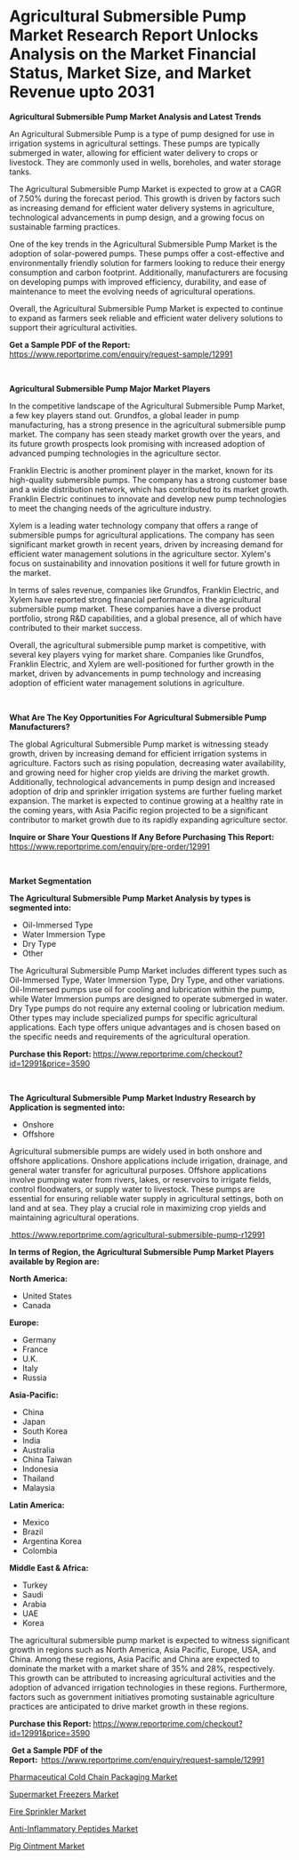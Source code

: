 <p><h1>Agricultural Submersible Pump Market Research Report Unlocks Analysis on the Market Financial Status, Market Size, and Market Revenue upto 2031</h1></p><p><strong>Agricultural Submersible Pump Market Analysis and Latest Trends</strong></p>
<p><p>An Agricultural Submersible Pump is a type of pump designed for use in irrigation systems in agricultural settings. These pumps are typically submerged in water, allowing for efficient water delivery to crops or livestock. They are commonly used in wells, boreholes, and water storage tanks.</p><p>The Agricultural Submersible Pump Market is expected to grow at a CAGR of 7.50% during the forecast period. This growth is driven by factors such as increasing demand for efficient water delivery systems in agriculture, technological advancements in pump design, and a growing focus on sustainable farming practices.</p><p>One of the key trends in the Agricultural Submersible Pump Market is the adoption of solar-powered pumps. These pumps offer a cost-effective and environmentally friendly solution for farmers looking to reduce their energy consumption and carbon footprint. Additionally, manufacturers are focusing on developing pumps with improved efficiency, durability, and ease of maintenance to meet the evolving needs of agricultural operations.</p><p>Overall, the Agricultural Submersible Pump Market is expected to continue to expand as farmers seek reliable and efficient water delivery solutions to support their agricultural activities.</p></p>
<p><strong>Get a Sample PDF of the Report:&nbsp;</strong> <a href="https://www.reportprime.com/enquiry/request-sample/12991">https://www.reportprime.com/enquiry/request-sample/12991</a></p>
<p>&nbsp;</p>
<p><strong>Agricultural Submersible Pump Major Market Players</strong></p>
<p><p>In the competitive landscape of the Agricultural Submersible Pump Market, a few key players stand out. Grundfos, a global leader in pump manufacturing, has a strong presence in the agricultural submersible pump market. The company has seen steady market growth over the years, and its future growth prospects look promising with increased adoption of advanced pumping technologies in the agriculture sector.</p><p>Franklin Electric is another prominent player in the market, known for its high-quality submersible pumps. The company has a strong customer base and a wide distribution network, which has contributed to its market growth. Franklin Electric continues to innovate and develop new pump technologies to meet the changing needs of the agriculture industry.</p><p>Xylem is a leading water technology company that offers a range of submersible pumps for agricultural applications. The company has seen significant market growth in recent years, driven by increasing demand for efficient water management solutions in the agriculture sector. Xylem's focus on sustainability and innovation positions it well for future growth in the market.</p><p>In terms of sales revenue, companies like Grundfos, Franklin Electric, and Xylem have reported strong financial performance in the agricultural submersible pump market. These companies have a diverse product portfolio, strong R&D capabilities, and a global presence, all of which have contributed to their market success.</p><p>Overall, the agricultural submersible pump market is competitive, with several key players vying for market share. Companies like Grundfos, Franklin Electric, and Xylem are well-positioned for further growth in the market, driven by advancements in pump technology and increasing adoption of efficient water management solutions in agriculture.</p></p>
<p>&nbsp;</p>
<p><strong>What Are The Key Opportunities For Agricultural Submersible Pump Manufacturers?</strong></p>
<p><p>The global Agricultural Submersible Pump market is witnessing steady growth, driven by increasing demand for efficient irrigation systems in agriculture. Factors such as rising population, decreasing water availability, and growing need for higher crop yields are driving the market growth. Additionally, technological advancements in pump design and increased adoption of drip and sprinkler irrigation systems are further fueling market expansion. The market is expected to continue growing at a healthy rate in the coming years, with Asia Pacific region projected to be a significant contributor to market growth due to its rapidly expanding agriculture sector.</p></p>
<p><strong>Inquire or Share Your Questions If Any Before Purchasing This Report:</strong> <a href="https://www.reportprime.com/enquiry/pre-order/12991">https://www.reportprime.com/enquiry/pre-order/12991</a></p>
<p>&nbsp;</p>
<p><strong>Market Segmentation</strong></p>
<p><strong>The Agricultural Submersible Pump Market Analysis by types is segmented into:</strong></p>
<p><ul><li>Oil-Immersed Type</li><li>Water Immersion Type</li><li>Dry Type</li><li>Other</li></ul></p>
<p><p>The Agricultural Submersible Pump Market includes different types such as Oil-Immersed Type, Water Immersion Type, Dry Type, and other variations. Oil-Immersed pumps use oil for cooling and lubrication within the pump, while Water Immersion pumps are designed to operate submerged in water. Dry Type pumps do not require any external cooling or lubrication medium. Other types may include specialized pumps for specific agricultural applications. Each type offers unique advantages and is chosen based on the specific needs and requirements of the agricultural operation.</p></p>
<p><strong>Purchase this Report:&nbsp;</strong><a href="https://www.reportprime.com/checkout?id=12991&price=3590">https://www.reportprime.com/checkout?id=12991&price=3590</a></p>
<p>&nbsp;</p>
<p><strong>The Agricultural Submersible Pump Market Industry Research by Application is segmented into:</strong></p>
<p><ul><li>Onshore</li><li>Offshore</li></ul></p>
<p><p>Agricultural submersible pumps are widely used in both onshore and offshore applications. Onshore applications include irrigation, drainage, and general water transfer for agricultural purposes. Offshore applications involve pumping water from rivers, lakes, or reservoirs to irrigate fields, control floodwaters, or supply water to livestock. These pumps are essential for ensuring reliable water supply in agricultural settings, both on land and at sea. They play a crucial role in maximizing crop yields and maintaining agricultural operations.</p></p>
<p><a href="https://www.reportprime.com/agricultural-submersible-pump-r12991">&nbsp;https://www.reportprime.com/agricultural-submersible-pump-r12991</a></p>
<p><strong>In terms of Region, the Agricultural Submersible Pump Market Players available by Region are:</strong></p>
<p>
    <p> <strong> North America: </strong>
        <ul>
            <li>United States</li>
            <li>Canada</li>
        </ul>
        </p> 
    <p> <strong> Europe: </strong>
        <ul>
            <li>Germany</li>
            <li>France</li>
            <li>U.K.</li>
            <li>Italy</li>
            <li>Russia</li>
        </ul>
        </p> 
    <p> <strong> Asia-Pacific: </strong>
        <ul>
            <li>China</li>
            <li>Japan</li>
            <li>South Korea</li>
            <li>India</li>
            <li>Australia</li>
            <li>China Taiwan</li>
            <li>Indonesia</li>
            <li>Thailand</li>
            <li>Malaysia</li>
        </ul>
        </p> 
    <p> <strong> Latin America: </strong>
        <ul>
            <li>Mexico</li>
            <li>Brazil</li>
            <li>Argentina Korea</li>
            <li>Colombia</li>
        </ul>
        </p> 
    <p> <strong> Middle East & Africa: </strong>
        <ul>
            <li>Turkey</li>
            <li>Saudi</li>
            <li>Arabia</li>
            <li>UAE</li>
            <li>Korea</li>
        </ul>
    </p>
    </p>
<p><p>The agricultural submersible pump market is expected to witness significant growth in regions such as North America, Asia Pacific, Europe, USA, and China. Among these regions, Asia Pacific and China are expected to dominate the market with a market share of 35% and 28%, respectively. This growth can be attributed to increasing agricultural activities and the adoption of advanced irrigation technologies in these regions. Furthermore, factors such as government initiatives promoting sustainable agriculture practices are anticipated to drive market growth in these regions.</p></p>
<p><strong>Purchase this Report: </strong><a href="https://www.reportprime.com/checkout?id=12991&price=3590">https://www.reportprime.com/checkout?id=12991&price=3590</a></p>
<p>&nbsp;<strong>Get a Sample PDF of the Report:&nbsp;&nbsp;</strong><a href="https://www.reportprime.com/enquiry/request-sample/12991">https://www.reportprime.com/enquiry/request-sample/12991</a></p>
<p><strong></strong></p>
<p><p><a href="https://issuu.com/reportprime-2/docs/pharmaceutical-cold-chain-packaging_291336b2c69308">Pharmaceutical Cold Chain Packaging Market</a></p><p><a href="https://www.linkedin.com/pulse/supermarket-freezers-market-research-report-forecast-growth-ybqae?trackingId=spPP3cMARiuI8I3KcDVVKw%3D%3D">Supermarket Freezers Market</a></p><p><a href="https://github.com/Krish2023na/Market-Research-Report-List-6/blob/main/fire-sprinkler-market.md">Fire Sprinkler Market</a></p><p><a href="https://www.linkedin.com/pulse/anti-inflammatory-peptides-market-share-size-trends-industry-mctzf?trackingId=DGsvkgAQQqC6wl3e3hWfcA%3D%3D">Anti-Inflammatory Peptides Market</a></p><p><a href="https://issuu.com/reportprime-2/docs/pig-ointment-market-size-2030.pptx_5912c28f469a52">Pig Ointment Market</a></p></p>